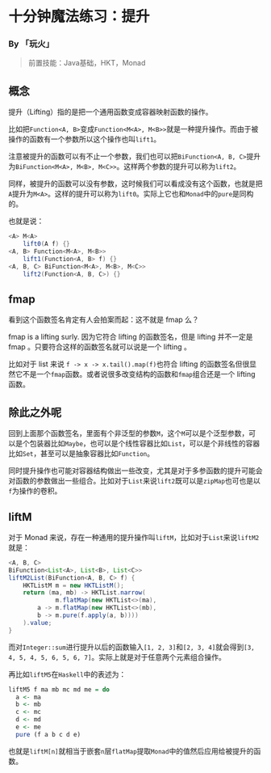 # 十分钟魔法练习：提升

### By 「玩火」

> 前置技能：Java基础，HKT，Monad

## 概念

提升（Lifting）指的是把一个通用函数变成容器映射函数的操作。

比如把`Function<A, B>`变成`Function<M<A>, M<B>>`就是一种提升操作。而由于被操作的函数有一个参数所以这个操作也叫`lift1`。

注意被提升的函数可以有不止一个参数，我们也可以把`BiFunction<A, B, C>`提升为`BiFunction<M<A>, M<B>, M<C>>`。这样两个参数的提升可以称为`lift2`。

同样，被提升的函数可以没有参数，这时候我们可以看成没有这个函数，也就是把`A`提升为`M<A>`。这样的提升可以称为`lift0`。实际上它也和`Monad`中的`pure`是同构的。

也就是说：

```java
<A> M<A> 
    lift0(A f) {}
<A, B> Function<M<A>, M<B>> 
    lift1(Function<A, B> f) {}
<A, B, C> BiFunction<M<A>, M<B>, M<C>>
    lift2(Function<A, B, C>) {}
```

## fmap

看到这个函数签名肯定有人会拍案而起：这不就是 fmap 么？

fmap is a lifting surly. 因为它符合 lifting 的函数签名，但是 lifting 并不一定是 fmap 。只要符合这样的函数签名就可以说是一个 lifting 。

比如对于 list 来说 `f -> x -> x.tail().map(f)`也符合 lifting 的函数签名但很显然它不是一个`fmap`函数。或者说很多改变结构的函数和`fmap`组合还是一个 lifting 函数。

## 除此之外呢

回到上面那个函数签名，里面有个非泛型的参数`M`，这个`M`可以是个泛型参数，可以是个包装器比如`Maybe`，也可以是个线性容器比如`List`，可以是个非线性的容器比如`Set`，甚至可以是抽象容器比如`Function`。

同时提升操作也可能对容器结构做出一些改变，尤其是对于多参函数的提升可能会对函数的参数做出一些组合。比如对于`List`来说`lift2`既可以是`zipMap`也可也是以`f`为操作的卷积。

## liftM

对于 Monad 来说，存在一种通用的提升操作叫`liftM`，比如对于`List`来说`liftM2`就是：

```java
<A, B, C>
BiFunction<List<A>, List<B>, List<C>>
liftM2List(BiFunction<A, B, C> f) {
    HKTListM m = new HKTListM();
    return (ma, mb) -> HKTList.narrow(
             m.flatMap(new HKTList<>(ma),
        a -> m.flatMap(new HKTList<>(mb),
        b -> m.pure(f.apply(a, b))))
    ).value;
}
```

而对`Integer::sum`进行提升以后的函数输入`[1, 2, 3]`和`[2, 3, 4]`就会得到`[3, 4, 5, 4, 5, 6, 5, 6, 7]`。实际上就是对于任意两个元素组合操作。

再比如`liftM5`在`Haskell`中的表述为：

```haskell
liftM5 f ma mb mc md me = do
  a <- ma
  b <- mb
  c <- mc
  d <- md
  e <- me
  pure (f a b c d e)
```

也就是`liftM[n]`就相当于嵌套`n`层`flatMap`提取`Monad`中的值然后应用给被提升的函数。